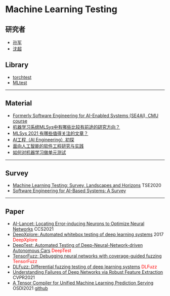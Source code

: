 # Machine Learning Testing

## 研究者
- [孙军](https://sunjun.site//)
- [沈超](https://gr.xjtu.edu.cn/web/cshen/home)
## Library
- [torchtest](https://github.com/suriyadeepan/torchtest)
- [MLtest](https://github.com/Thenerdstation/mltest)

***
## Material
- [Formerly Software Engineering for AI-Enabled Systems (SE4AI), CMU course](https://github.com/ckaestne/seai)
- [机器学习系统MLSys中有哪些比较有前途的研究方向？](https://www.zhihu.com/question/494190733/answer/2247649541)
- [MLSys 2021 有哪些值得关注的文章？](https://www.zhihu.com/question/449128607/answer/1778792236)
- [AI工程（AI Engineering）初探](https://zhuanlan.zhihu.com/p/464692752)
- [面向人工智能的软件工程研究与实践](https://mp.weixin.qq.com/s/q53jIeKGJ0vXa19pwRvKpw)
- [如何对机器学习做单元测试](https://mp.weixin.qq.com/s/pCOH_Ju_sfqS7lyNFVtbhQ)

***
## Survey
- [Machine Learning Testing: Survey, Landscapes and Horizons]() TSE2020
- [Software Engineering for AI-Based Systems: A Survey]()

***
## Paper 
- [AI-Lancet: Locating Error-inducing Neurons to Optimize Neural Networks]() CCS2021
- [DeepXplore: Automated whitebox testing of deep learning systems]() 2017 <font color="red">DeepXplore</font>
- [DeepTest: Automated Testing of Deep-Neural-Network-driven Autonomous Cars]() <font color="red">DeepTest</font>
- [TensorFuzz: Debugging neural networks with coverage-guided fuzzing]() <font color="red">TensorFuzz</font>
- [DLFuzz: Differential fuzzing testing of deep learning systems]() <font color="red">DLFuzz</font>
- [Understanding Failures of Deep Networks via Robust Feature Extraction]() CVPR2021
- [A Tensor Compiler for Unified Machine Learning Prediction Serving]() OSDI2021 [github](https://github.com/microsoft/hummingbird)